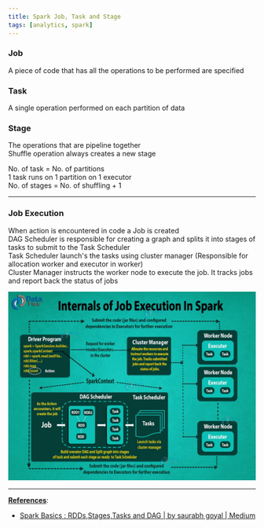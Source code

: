 ```yaml
---
title: Spark Job, Task and Stage
tags: [analytics, spark]
---
```


### Job

A piece of code that has all the operations to be performed are specified

### Task

A single operation performed on each partition of data

### Stage

The operations that are pipeline together  
Shuffle operation always creates a new stage

No. of task = No. of partitions  
1 task runs on 1 partition on 1 executor  
No. of stages = No. of shuffling + 1

---

### Job Execution

When action is encountered in code a Job is created  
DAG Scheduler is responsible for creating a graph and splits it into stages of tasks to submit to the Task Scheduler  
Task Scheduler launch's the tasks using cluster manager (Responsible for allocation worker and executor in worker)  
Cluster Manager instructs the worker node to execute the job. It tracks jobs and report back the status of jobs

![Job Execution|550](images/job-execution.jpg)

---

**<u>References</u>**:

* [Spark Basics : RDDs,Stages,Tasks and DAG | by saurabh goyal | Medium](https://medium.com/@goyalsaurabh66/spark-basics-rdds-stages-tasks-and-dag-8da0f52f0454)